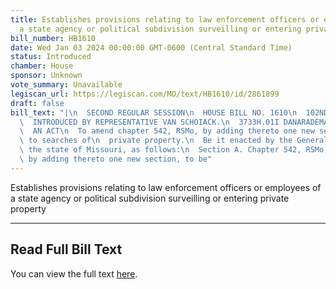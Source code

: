 ```yaml
---
title: Establishes provisions relating to law enforcement officers or employees of
  a state agency or political subdivision surveilling or entering private property
bill_number: HB1610
date: Wed Jan 03 2024 00:00:00 GMT-0600 (Central Standard Time)
status: Introduced
chamber: House
sponsor: Unknown
vote_summary: Unavailable
legiscan_url: https://legiscan.com/MO/text/HB1610/id/2861899
draft: false
bill_text: "|\n  SECOND REGULAR SESSION\n  HOUSE BILL NO. 1610\n  102ND GENERAL ASSEMBLY\n\
  \  INTRODUCED BY REPRESENTATIVE VAN SCHOIACK.\n  3733H.01I DANARADEMANMILLER,ChiefClerk\n\
  \  AN ACT\n  To amend chapter 542, RSMo, by adding thereto one new section relating\
  \ to searches of\n  private property.\n  Be it enacted by the General Assembly of\
  \ the state of Missouri, as follows:\n  Section A. Chapter 542, RSMo, is amended\
  \ by adding thereto one new section, to be"
---
```

Establishes provisions relating to law enforcement officers or employees of a state agency or political subdivision surveilling or entering private property

---

## Read Full Bill Text

You can view the full text [here](https://legiscan.com/MO/text/HB1610/id/2861899).

